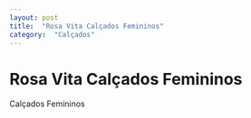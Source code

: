 ```yaml
---
layout: post
title:  "Rosa Vita Calçados Femininos"
category:  "Calçados"
---
```


# Rosa Vita Calçados Femininos

Calçados Femininos
